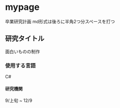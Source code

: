 # mypage
卒業研究計画 md形式は後ろに半角2つ分スペースを打つ  
## 研究タイトル
面白いものの制作  
### 使用する言語
C#  
#### 研究機関
9/上旬 ~ 12/9  

